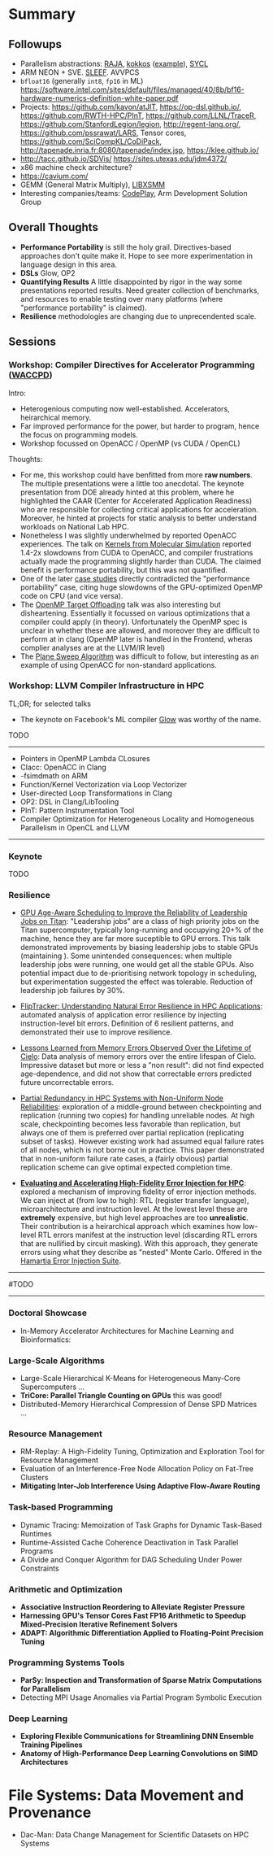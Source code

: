 # Summary

## Followups

* Parallelism abstractions: [RAJA](https://github.com/LLNL/RAJA), [kokkos](https://github.com/kokkos/kokkos) ([example](https://github.com/UoB-HPC/advanced-hpc-examples/blob/master/Kokkos/vecadd-kokkos.cpp)), [SYCL](https://www.khronos.org/registry/SYCL/specs/sycl-1.2.pdf)
* ARM NEON + SVE. [SLEEF](https://github.com/shibatch/sleef). AVVPCS
* `bfloat16` (generally `int8`, `fp16` in ML) https://software.intel.com/sites/default/files/managed/40/8b/bf16-hardware-numerics-definition-white-paper.pdf
* Projects: https://github.com/kavon/atJIT, https://op-dsl.github.io/,
  https://github.com/RWTH-HPC/PInT, https://github.com/LLNL/TraceR, https://github.com/StanfordLegion/legion, http://regent-lang.org/, https://github.com/pssrawat/LARS, Tensor cores, https://github.com/SciCompKL/CoDiPack, http://tapenade.inria.fr:8080/tapenade/index.jsp, https://klee.github.io/
* http://tacc.github.io/SDVis/ https://sites.utexas.edu/jdm4372/
* x86 machine check architecture?
* https://cavium.com/
* GEMM (General Matrix Multiply), [LIBXSMM](https://github.com/hfp/libxsmm)
* Interesting companies/teams: [CodePlay](https://www.codeplay.com/), Arm Development Solution Group


## Overall Thoughts

* **Performance Portability** is still the holy grail. Directives-based approaches don't quite make it. Hope to see more experimentation in language design in this area.
* **DSLs** Glow, OP2
* **Quantifying Results** A little disappointed by rigor in the way some presentations reported results. Need greater collection of benchmarks, and resources to enable testing over many platforms (where "performance portability" is claimed).
* **Resilience** methodologies are changing due to unprecendented scale.

## Sessions

### Workshop: Compiler Directives for Accelerator Programming ([WACCPD](https://waccpd.org/))

Intro:

* Heterogenious computing now well-established. Accelerators, heirarchical
  memory.
* Far improved performance for the power, but harder to program, hence the
  focus on programming models.
* Workshop focussed on OpenACC / OpenMP (vs CUDA / OpenCL)

Thoughts:

* For me, this workshop could have benfitted from more __raw numbers__. The
  multiple presentations were a little too anecdotal. The keynote presentation
  from DOE already hinted at this problem, where he highlighted the CAAR (Center for Accelerated Application Readiness) who are responsible for collecting critical applications for acceleration. Moreover, he hinted at projects for static analysis to better understand workloads on National Lab HPC.
* Nonetheless I was slightly underwhelmed by reported OpenACC experiences. The talk on [Kernels from Molecular Simulation](https://sc18.supercomputing.org/presentation/?id=ws_waccpd110&sess=sess155) reported 1.4-2x slowdowns from CUDA to OpenACC, and compiler frustrations actually made the programming slightly harder than CUDA. The claimed benefit is performance portability, but this was not quantified.
* One of the later [case studies](https://sc18.supercomputing.org/presentation/?id=ws_waccpd109&sess=sess155) directly contradicted the "performance portability" case, citing huge slowdowns of the GPU-optimized OpenMP code on CPU (and vice versa).
* The [OpenMP Target Offloading](https://sc18.supercomputing.org/presentation/?id=ws_waccpd104&sess=sess155) talk was also interesting but disheartening. Essentially it focussed on various optimizations that a compiler could apply (in theory). Unfortunately the OpenMP spec is unclear in whether these are allowed, and moreover they are difficult to perform at in clang (OpenMP later is handled in the Frontend, wheras complier analyses are at the LLVM/IR level)
* The [Plane Sweep Algorithm](https://sc18.supercomputing.org/presentation/?id=ws_waccpd108&sess=sess155) was difficult to follow, but interesting as an example of using OpenACC for non-standard applications.

### Workshop: LLVM Compiler Infrastructure in HPC

TL;DR; for selected talks

* The keynote on Facebook's ML compiler [Glow](https://facebook.ai/developers/tools/glow) was worthy of the name.

TODO

---

* Pointers in OpenMP Lambda CLosures
* Clacc: OpenACC in Clang
* -fsimdmath on ARM
* Function/Kernel Vectorization via Loop Vectorizer
* User-directed Loop Transformations in Clang
* OP2: DSL in Clang/LibTooling
* PInT: Pattern Instrumentation Tool
* Compiler Optimization for Heterogeneous Locality and Homogeneous Parallelism in OpenCL and LLVM

---

### Keynote

TODO

### Resilience

* [GPU Age-Aware Scheduling to Improve the Reliability of Leadership Jobs on Titan](papers/pap262s4-file1.pdf): "Leadership jobs" are a class of high priority jobs on the Titan supercomputer, typically long-running and occupying 20+% of the machine, hence they are far more suceptible to GPU errors. This talk demonstrated improvements by biasing leadership jobs to stable GPUs (maintaining ). Some unintended consequences: when multiple leadership jobs were running, one would get all the stable GPUs. Also potential impact due to de-prioritising network topology in scheduling, but experimentation suggested the effect was tolerable. Reduction of leadership job failures by 30%.

* [FlipTracker: Understanding Natural Error Resilience in HPC Applications](papers/pap109s4-file1.pdf): automated analysis of application error resilience by injecting instruction-level bit errors. Definition of 6 resilient patterns, and demonstrated their use to improve resilience.

* [Lessons Learned from Memory Errors Observed Over the Lifetime of Cielo](papers/pap392s4-file1.pdf): Data analysis of memory errors over the entire lifespan of Cielo. Impressive dataset but more or less a "non result": did not find expected age-dependence, and did not show that correctable errors predicted future uncorrectable errors.

* [Partial Redundancy in HPC Systems with Non-Uniform Node Reliabilities](papers/pap381s4-file1.pdf): exploration of a middle-ground between checkpointing and replication (running two copies) for handling unreliable nodes. At high scale, checkpointing becomes less favorable than replication, but always one of them is preferred over partial replication (replicating subset of tasks). However existing work had assumed equal failure rates of all nodes, which is not borne out in practice. This paper demonstrated that in non-uniform failure rate cases, a (fairly obvious) partial replication scheme can give optimal expected completion time.

* [**Evaluating and Accelerating High-Fidelity Error Injection for HPC**](papers/pap386s4-file1.pdf): explored a mechanism of improving fidelity of error injection methods. We can inject at (from low to high): RTL (register transfer language), microarchitecture and instruction level. At the lowest level these are __extremely__ expensive, but high level approaches are too __unrealistic__. Their contribution is a heirarchical approach which examines how low-level RTL errors manifest at the instruction level (discarding RTL errors that are nullified by circuit masking). With this approach, they generate errors using what they describe as "nested" Monte Carlo. Offered in the [Hamartia Error Injection Suite](http://lph.ece.utexas.edu/users/hamartia/).


---

#TODO

---



### Doctoral Showcase

* In-Memory Accelerator Architectures for Machine Learning and Bioinformatics: 

### Large-Scale Algorithms

* Large-Scale Hierarchical K-Means for Heterogeneous Many-Core Supercomputers
  ...
* **TriCore: Parallel Triangle Counting on GPUs**
  this was good!
* Distributed-Memory Hierarchical Compression of Dense SPD Matrices
  ...

### Resource Management

* RM-Replay: A High-Fidelity Tuning, Optimization and Exploration Tool for Resource Management 
* Evaluation of an Interference-Free Node Allocation Policy on Fat-Tree Clusters 
* **Mitigating Inter-Job Interference Using Adaptive Flow-Aware Routing**

### Task-based Programming

* Dynamic Tracing: Memoization of Task Graphs for Dynamic Task-Based Runtimes
* Runtime-Assisted Cache Coherence Deactivation in Task Parallel Programs
* A Divide and Conquer Algorithm for DAG Scheduling Under Power Constraints

### Arithmetic and Optimization

* **Associative Instruction Reordering to Alleviate Register Pressure**
* **Harnessing GPU's Tensor Cores Fast FP16 Arithmetic to Speedup Mixed-Precision Iterative Refinement Solvers**
* **ADAPT: Algorithmic Differentiation Applied to Floating-Point Precision Tuning**

### Programming Systems Tools

* **ParSy: Inspection and Transformation of Sparse Matrix Computations for Parallelism**
* Detecting MPI Usage Anomalies via Partial Program Symbolic Execution



### Deep Learning

* **Exploring Flexible Communications for Streamlining DNN Ensemble Training Pipelines**
* **Anatomy of High-Performance Deep Learning Convolutions on SIMD Architectures**


# File Systems: Data Movement and Provenance

* Dac-Man: Data Change Management for Scientific Datasets on HPC Systems 
